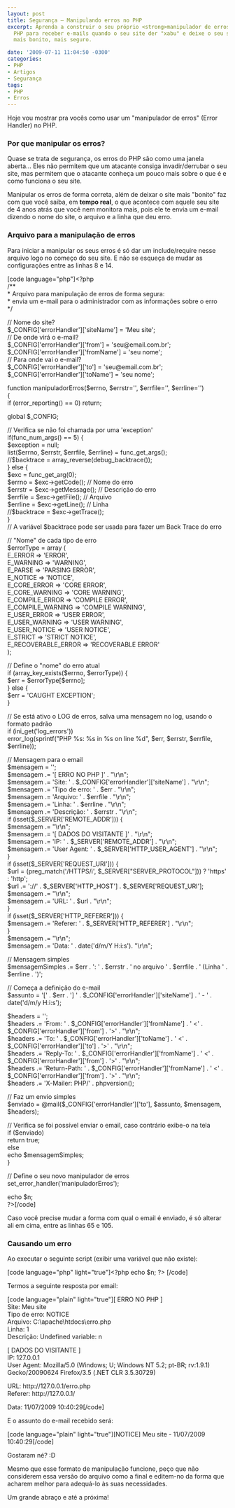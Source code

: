 ```yaml
---
layout: post
title: Segurança – Manipulando erros no PHP
excerpt: Aprenda a construir o seu próprio <strong>manipulador de erros</strong> do
  PHP para receber e-mails quando o seu site der "xabu" e deixe o seu site, além de
  mais bonito, mais seguro.

date: '2009-07-11 11:04:50 -0300'
categories:
- PHP
- Artigos
- Segurança
tags:
- PHP
- Erros
---
```

<p>Hoje vou mostrar pra vocês como usar um "manipulador de erros" (Error Handler) no PHP.</p>
<h3>Por que manipular os erros?</h3>
<p>Quase se trata de segurança, os erros do PHP são como uma janela aberta... Eles não permitem que um atacante consiga invadir/derrubar o seu site, mas permitem que o atacante conheça um pouco mais sobre o que é e como funciona o seu site.</p>
<p>Manipular os erros de forma correta, além de deixar o site mais "bonito" faz com que você saiba, em <strong>tempo real</strong>, o que acontece com aquele seu site de 4 anos atrás que você nem monitora mais, pois ele te envia um e-mail dizendo o nome do site, o arquivo e a linha que deu erro.</p>
<h3>Arquivo para a manipulação de erros</h3>
<p>Para iniciar a manipular os seus erros é só dar um include/require nesse arquivo logo no começo do seu site. E não se esqueça de mudar as configurações entre as linhas 8 e 14.</p>
<p>[code language="php"]&lt;?php<br />
/**<br />
 *  Arquivo para manipulação de erros de forma segura:<br />
 *   envia um e-mail para o administrador com as informações sobre o erro<br />
 */</p>
<p>// Nome do site?<br />
$_CONFIG['errorHandler']['siteName'] = 'Meu site';<br />
// De onde virá o e-mail?<br />
$_CONFIG['errorHandler']['from'] = 'seu@email.com.br';<br />
$_CONFIG['errorHandler']['fromName'] = 'seu nome';<br />
// Para onde vai o e-mail?<br />
$_CONFIG['errorHandler']['to'] = 'seu@email.com.br';<br />
$_CONFIG['errorHandler']['toName'] = 'seu nome';</p>
<p>function manipuladorErros($errno, $errstr='', $errfile='', $errline='')<br />
{<br />
	if (error_reporting() == 0) return;</p>
<p>	global $_CONFIG;</p>
<p>	// Verifica se não foi chamada por uma 'exception'<br />
	if(func_num_args() == 5) {<br />
		$exception = null;<br />
		list($errno, $errstr, $errfile, $errline) = func_get_args();<br />
		//$backtrace = array_reverse(debug_backtrace());<br />
	} else {<br />
		$exc = func_get_arg(0);<br />
		$errno = $exc-&gt;getCode(); // Nome do erro<br />
		$errstr = $exc-&gt;getMessage(); // Descrição do erro<br />
		$errfile = $exc-&gt;getFile(); // Arquivo<br />
		$errline = $exc-&gt;getLine(); // Linha<br />
		//$backtrace = $exc-&gt;getTrace();<br />
	}<br />
	// A variável $backtrace pode ser usada para fazer um Back Trace do erro</p>
<p>	// &quot;Nome&quot; de cada tipo de erro<br />
	$errorType = array (<br />
		E_ERROR =&gt; 'ERROR',<br />
		E_WARNING =&gt; 'WARNING',<br />
		E_PARSE =&gt; 'PARSING ERROR',<br />
		E_NOTICE =&gt; 'NOTICE',<br />
		E_CORE_ERROR =&gt; 'CORE ERROR',<br />
		E_CORE_WARNING =&gt; 'CORE WARNING',<br />
		E_COMPILE_ERROR =&gt; 'COMPILE ERROR',<br />
		E_COMPILE_WARNING =&gt; 'COMPILE WARNING',<br />
		E_USER_ERROR =&gt; 'USER ERROR',<br />
		E_USER_WARNING =&gt; 'USER WARNING',<br />
		E_USER_NOTICE =&gt; 'USER NOTICE',<br />
		E_STRICT =&gt; 'STRICT NOTICE',<br />
		E_RECOVERABLE_ERROR =&gt; 'RECOVERABLE ERROR'<br />
	);</p>
<p>	// Define o &quot;nome&quot; do erro atual<br />
	if (array_key_exists($errno, $errorType)) {<br />
		$err = $errorType[$errno];<br />
	} else {<br />
		$err = 'CAUGHT EXCEPTION';<br />
	}</p>
<p>	// Se está ativo o LOG de erros, salva uma mensagem no log, usando o formato padrão<br />
    if (ini_get('log_errors'))<br />
        error_log(sprintf(&quot;PHP %s:  %s in %s on line %d&quot;, $err, $errstr, $errfile, $errline));</p>
<p>	// Mensagem para o email<br />
	$mensagem = '';<br />
	$mensagem .= '[ ERRO NO PHP ]' . &quot;\r\n&quot;;<br />
	$mensagem .= 'Site: ' . $_CONFIG['errorHandler']['siteName'] . &quot;\r\n&quot;;<br />
	$mensagem .= 'Tipo de erro: ' . $err . &quot;\r\n&quot;;<br />
	$mensagem .= 'Arquivo: ' . $errfile . &quot;\r\n&quot;;<br />
	$mensagem .= 'Linha: ' . $errline . &quot;\r\n&quot;;<br />
	$mensagem .= 'Descrição: ' . $errstr . &quot;\r\n&quot;;<br />
	if (isset($_SERVER['REMOTE_ADDR'])) {<br />
		$mensagem .= &quot;\r\n&quot;;<br />
		$mensagem .= '[ DADOS DO VISITANTE ]' . &quot;\r\n&quot;;<br />
		$mensagem .= 'IP: ' . $_SERVER['REMOTE_ADDR'] . &quot;\r\n&quot;;<br />
		$mensagem .= 'User Agent: ' . $_SERVER['HTTP_USER_AGENT'] . &quot;\r\n&quot;;<br />
	}<br />
	if (isset($_SERVER['REQUEST_URI'])) {<br />
		$url = (preg_match('/HTTPS/i', $_SERVER[&quot;SERVER_PROTOCOL&quot;])) ? 'https' : 'http';<br />
		$url .= '://' . $_SERVER['HTTP_HOST'] . $_SERVER['REQUEST_URI'];<br />
		$mensagem .= &quot;\r\n&quot;;<br />
		$mensagem .= 'URL: ' . $url . &quot;\r\n&quot;;<br />
	}<br />
	if (isset($_SERVER['HTTP_REFERER'])) {<br />
		$mensagem .= 'Referer: ' . $_SERVER['HTTP_REFERER'] . &quot;\r\n&quot;;<br />
	}<br />
	$mensagem .= &quot;\r\n&quot;;<br />
	$mensagem .= 'Data: ' . date('d/m/Y H:i:s'). &quot;\r\n&quot;;</p>
<p>	// Mensagem simples<br />
	$mensagemSimples .= $err . ': ' . $errstr . ' no arquivo ' . $errfile . ' (Linha ' . $errline . ')';</p>
<p>	// Começa a definição do e-mail<br />
	$assunto = '[' . $err . '] ' . $_CONFIG['errorHandler']['siteName'] . ' - ' . date('d/m/y H:i:s');</p>
<p>	$headers = '';<br />
	$headers .= 'From: ' . $_CONFIG['errorHandler']['fromName'] . ' &lt;' . $_CONFIG['errorHandler']['from'] . '&gt;' . &quot;\r\n&quot;;<br />
	$headers .= 'To: ' . $_CONFIG['errorHandler']['toName'] . ' &lt;' . $_CONFIG['errorHandler']['to'] . '&gt;' . &quot;\r\n&quot;;<br />
	$headers .= 'Reply-To: ' . $_CONFIG['errorHandler']['fromName'] . ' &lt;' . $_CONFIG['errorHandler']['from'] . '&gt;' . &quot;\r\n&quot;;<br />
	$headers .= 'Return-Path: ' . $_CONFIG['errorHandler']['fromName'] . ' &lt;' . $_CONFIG['errorHandler']['from'] . '&gt;' . &quot;\r\n&quot;;<br />
	$headers .= 'X-Mailer: PHP/' . phpversion();</p>
<p>	// Faz um envio simples<br />
	$enviado = @mail($_CONFIG['errorHandler']['to'], $assunto, $mensagem, $headers);</p>
<p>	// Verifica se foi possível enviar o email, caso contrário exibe-o na tela<br />
	if ($enviado)<br />
		return true;<br />
	else<br />
		echo $mensagemSimples;<br />
}</p>
<p>// Define o seu novo manipulador de erros<br />
set_error_handler('manipuladorErros');</p>
<p>echo $n;<br />
?&gt;[/code]</p>
<p>Caso você precise mudar a forma com qual o email é enviado, é só alterar ali em cima, entre as linhas 65 e 105.</p>
<h3>Causando um erro</h3>
<p>Ao executar o seguinte script (exibir uma variável que não existe):</p>
<p>[code language="php" light="true"]&lt;?php echo $n; ?&gt; [/code]</p>
<p>Termos a seguinte resposta por email:</p>
<p>[code language="plain" light="true"][ ERRO NO PHP ]<br />
Site: Meu site<br />
Tipo de erro: NOTICE<br />
Arquivo: C:\apache\htdocs\erro.php<br />
Linha: 1<br />
Descrição: Undefined variable: n</p>
<p>[ DADOS DO VISITANTE ]<br />
IP: 127.0.0.1<br />
User Agent: Mozilla/5.0 (Windows; U; Windows NT 5.2; pt-BR; rv:1.9.1) Gecko/20090624 Firefox/3.5 (.NET CLR 3.5.30729)</p>
<p>URL: http://127.0.0.1/erro.php<br />
Referer: http://127.0.0.1/</p>
<p>Data: 11/07/2009 10:40:29[/code]</p>
<p>E o assunto do e-mail recebido será:</p>
<p>[code language="plain" light="true"][NOTICE] Meu site - 11/07/2009 10:40:29[/code]</p>
<p>Gostaram né? :D</p>
<p>Mesmo que esse formato de manipulação funcione, peço que não considerem essa versão do arquivo como a final e editem-no  da forma que acharem melhor para adequá-lo às suas necessidades.</p>
<p>Um grande abraço e até a próxima!</p>
